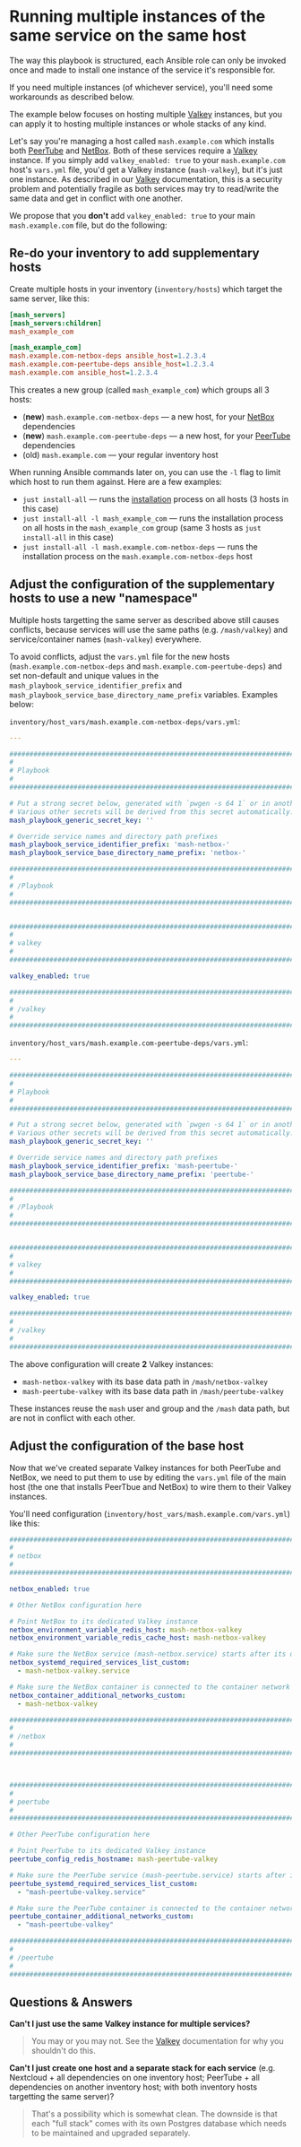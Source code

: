 <!--
SPDX-FileCopyrightText: 2024 Slavi Pantaleev
SPDX-FileCopyrightText: 2025 Suguru Hirahara

SPDX-License-Identifier: AGPL-3.0-or-later
-->

# Running multiple instances of the same service on the same host

The way this playbook is structured, each Ansible role can only be invoked once and made to install one instance of the service it's responsible for.

If you need multiple instances (of whichever service), you'll need some workarounds as described below.

The example below focuses on hosting multiple [Valkey](services/valkey.md) instances, but you can apply it to hosting multiple instances or whole stacks of any kind.

Let's say you're managing a host called `mash.example.com` which installs both [PeerTube](services/peertube.md) and [NetBox](services/netbox.md). Both of these services require a [Valkey](services/valkey.md) instance. If you simply add `valkey_enabled: true` to your `mash.example.com` host's `vars.yml` file, you'd get a Valkey instance (`mash-valkey`), but it's just one instance. As described in our [Valkey](services/valkey.md) documentation, this is a security problem and potentially fragile as both services may try to read/write the same data and get in conflict with one another.

We propose that you **don't** add `valkey_enabled: true` to your main `mash.example.com` file, but do the following:

## Re-do your inventory to add supplementary hosts

Create multiple hosts in your inventory (`inventory/hosts`) which target the same server, like this:

```ini
[mash_servers]
[mash_servers:children]
mash_example_com

[mash_example_com]
mash.example.com-netbox-deps ansible_host=1.2.3.4
mash.example.com-peertube-deps ansible_host=1.2.3.4
mash.example.com ansible_host=1.2.3.4
```

This creates a new group (called `mash_example_com`) which groups all 3 hosts:

- (**new**) `mash.example.com-netbox-deps` — a new host, for your [NetBox](services/netbox.md) dependencies
- (**new**) `mash.example.com-peertube-deps` — a new host, for your [PeerTube](services/peertube.md) dependencies
- (old) `mash.example.com` — your regular inventory host

When running Ansible commands later on, you can use the `-l` flag to limit which host to run them against. Here are a few examples:

- `just install-all` — runs the [installation](installing.md) process on all hosts (3 hosts in this case)
- `just install-all -l mash_example_com` — runs the installation process on all hosts in the `mash_example_com` group (same 3 hosts as `just install-all` in this case)
- `just install-all -l mash.example.com-netbox-deps` — runs the installation process on the `mash.example.com-netbox-deps` host


## Adjust the configuration of the supplementary hosts to use a new "namespace"

Multiple hosts targetting the same server as described above still causes conflicts, because services will use the same paths (e.g. `/mash/valkey`) and service/container names (`mash-valkey`) everywhere.

To avoid conflicts, adjust the `vars.yml` file for the new hosts (`mash.example.com-netbox-deps` and `mash.example.com-peertube-deps`)
and set non-default and unique values in the `mash_playbook_service_identifier_prefix` and `mash_playbook_service_base_directory_name_prefix` variables. Examples below:

`inventory/host_vars/mash.example.com-netbox-deps/vars.yml`:

```yaml
---

########################################################################
#                                                                      #
# Playbook                                                             #
#                                                                      #
########################################################################

# Put a strong secret below, generated with `pwgen -s 64 1` or in another way
# Various other secrets will be derived from this secret automatically.
mash_playbook_generic_secret_key: ''

# Override service names and directory path prefixes
mash_playbook_service_identifier_prefix: 'mash-netbox-'
mash_playbook_service_base_directory_name_prefix: 'netbox-'

########################################################################
#                                                                      #
# /Playbook                                                            #
#                                                                      #
########################################################################


########################################################################
#                                                                      #
# valkey                                                               #
#                                                                      #
########################################################################

valkey_enabled: true

########################################################################
#                                                                      #
# /valkey                                                              #
#                                                                      #
########################################################################
```

`inventory/host_vars/mash.example.com-peertube-deps/vars.yml`:

```yaml
---

########################################################################
#                                                                      #
# Playbook                                                             #
#                                                                      #
########################################################################

# Put a strong secret below, generated with `pwgen -s 64 1` or in another way
# Various other secrets will be derived from this secret automatically.
mash_playbook_generic_secret_key: ''

# Override service names and directory path prefixes
mash_playbook_service_identifier_prefix: 'mash-peertube-'
mash_playbook_service_base_directory_name_prefix: 'peertube-'

########################################################################
#                                                                      #
# /Playbook                                                            #
#                                                                      #
########################################################################


########################################################################
#                                                                      #
# valkey                                                               #
#                                                                      #
########################################################################

valkey_enabled: true

########################################################################
#                                                                      #
# /valkey                                                              #
#                                                                      #
########################################################################
```

The above configuration will create **2** Valkey instances:

- `mash-netbox-valkey` with its base data path in `/mash/netbox-valkey`
- `mash-peertube-valkey` with its base data path in `/mash/peertube-valkey`

These instances reuse the `mash` user and group and the `/mash` data path, but are not in conflict with each other.


## Adjust the configuration of the base host

Now that we've created separate Valkey instances for both PeerTube and NetBox, we need to put them to use by editing the `vars.yml` file of the main host (the one that installs PeerTbue and NetBox) to wire them to their Valkey instances.

You'll need configuration (`inventory/host_vars/mash.example.com/vars.yml`) like this:

```yaml
########################################################################
#                                                                      #
# netbox                                                               #
#                                                                      #
########################################################################

netbox_enabled: true

# Other NetBox configuration here

# Point NetBox to its dedicated Valkey instance
netbox_environment_variable_redis_host: mash-netbox-valkey
netbox_environment_variable_redis_cache_host: mash-netbox-valkey

# Make sure the NetBox service (mash-netbox.service) starts after its dedicated Valkey service (mash-netbox-valkey.service)
netbox_systemd_required_services_list_custom:
  - mash-netbox-valkey.service

# Make sure the NetBox container is connected to the container network of its dedicated Valkey service (mash-netbox-valkey)
netbox_container_additional_networks_custom:
  - mash-netbox-valkey

########################################################################
#                                                                      #
# /netbox                                                              #
#                                                                      #
########################################################################



########################################################################
#                                                                      #
# peertube                                                             #
#                                                                      #
########################################################################

# Other PeerTube configuration here

# Point PeerTube to its dedicated Valkey instance
peertube_config_redis_hostname: mash-peertube-valkey

# Make sure the PeerTube service (mash-peertube.service) starts after its dedicated Valkey service (mash-peertube-valkey.service)
peertube_systemd_required_services_list_custom:
  - "mash-peertube-valkey.service"

# Make sure the PeerTube container is connected to the container network of its dedicated Valkey service (mash-peertube-valkey)
peertube_container_additional_networks_custom:
  - "mash-peertube-valkey"

########################################################################
#                                                                      #
# /peertube                                                            #
#                                                                      #
########################################################################
```


## Questions & Answers

**Can't I just use the same Valkey instance for multiple services?**

> You may or you may not. See the [Valkey](services/valkey.md) documentation for why you shouldn't do this.

**Can't I just create one host and a separate stack for each service** (e.g. Nextcloud + all dependencies on one inventory host; PeerTube + all dependencies on another inventory host; with both inventory hosts targetting the same server)?

> That's a possibility which is somewhat clean. The downside is that each "full stack" comes with its own Postgres database which needs to be maintained and upgraded separately.
